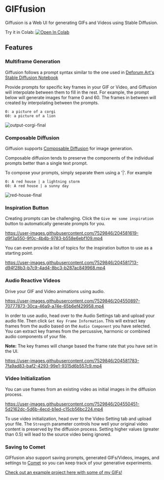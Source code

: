 # GIFfusion
Giffusion is a Web UI for generating GIFs and Videos using Stable Diffusion.

Try it in Colab: [![Open In Colab](https://colab.research.google.com/assets/colab-badge.svg)](https://colab.research.google.com/github/DN6/giffusion/blob/main/Giffusion.ipynb)

## Features

### Multiframe Generation

Giffusion follows a prompt syntax similar to the one used in [Deforum Art's Stable Diffusion Notebook](https://deforum.github.io/)

Provide prompts for specific key frames in your GIF or Video, and Giffusion will interpolate between them to fill in the rest. For example, the prompt below will generate images for frame 0 and 60. The frames in between will created by interpolating between the prompts.

```
0: a picture of a corgi
60: a picture of a lion
```

![output-corgi-final](https://user-images.githubusercontent.com/7529846/204506200-49f91bd1-396f-4cf1-927c-c91b885f5c4a.gif)

### Composable Diffusion

Giffusion supports [Composable Diffusion](https://energy-based-model.github.io/Compositional-Visual-Generation-with-Composable-Diffusion-Models/) for image generation.

Composable diffusion tends to preserve the components of the individual prompts better than a single text prompt.

To compose your prompts, simply separate them using a '|'. For example

```
0: A red house | a lightning storm
60: A red house | a sunny day
```

![red-house-final](https://user-images.githubusercontent.com/7529846/204506605-f1d89d99-9449-4ba6-82e0-3cc2a1f863c6.gif)

### Inspiration Button

Creating prompts can be challenging. Click the `Give me some inspiration` button to automatically generate prompts for you.

https://user-images.githubusercontent.com/7529846/204581619-d9f3a550-9f0c-4b4b-9783-b558e6ebf109.mp4

You can even provide a list of topics for the inspiration button to use as a starting point.

https://user-images.githubusercontent.com/7529846/204581713-d94f28b3-b7c9-4ad4-8bc3-b287ac849968.mp4

### Audio Reactive Videos

Drive your GIF and Video animations using audio.

https://user-images.githubusercontent.com/7529846/204550897-70777873-30ca-46a9-a74e-65b6ef429958.mp4

In order to use audio, head over to the Audio Settings tab and upload your audio file. Then click `Get Key Frame Information`. This will extract key frames from the audio based on the `Audio Component` you have selected. You can extract key frames from the percussive, harmonic or combined audio components of your file.

**Note:** The key frames will change based the frame rate that you have set in the UI.

https://user-images.githubusercontent.com/7529846/204581783-7fa9ad83-baf2-4293-99e1-9315d6b557c9.mp4

### Video Initialization

You can use frames from an existing video as initial images in the diffusion process.

https://user-images.githubusercontent.com/7529846/204550451-5d2162dc-5d6b-4ecd-b1ed-c15cb56bc224.mp4

To use video initialization, head over to the Video Setting tab and upload your file. The `Strength` parameter controls how well your original video content is preserved by the diffusion process. Setting higher values (greater than 0.5) will lead to the source video being ignored.

### Saving to Comet

GIFfusion also support saving prompts, generated GIFs/Videos, images, and settings to [Comet](https://www.comet.com/site/) so you can keep track of your generative experiments.

[Check out an example project here with some of my GIFs!](https://www.comet.com/team-comet-ml/giffusion?shareable=Jf4go5RcGqryr6wq1uBudgVVS)
